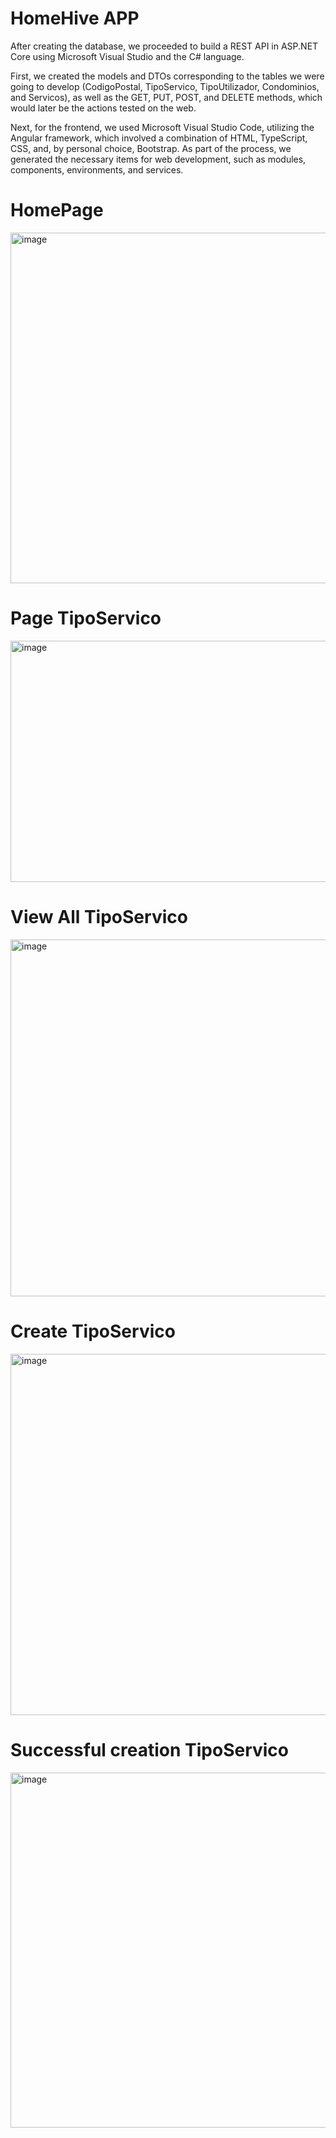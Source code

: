 # HomeHive APP

After creating the database, we proceeded to build a REST API in ASP.NET Core using Microsoft Visual Studio and the C# language.

First, we created the models and DTOs corresponding to the tables we were going to develop (CodigoPostal, TipoServico, TipoUtilizador, Condominios, and Servicos), as well as the GET, PUT, POST, and DELETE methods, which would later be the actions tested on the web.

Next, for the frontend, we used Microsoft Visual Studio Code, utilizing the Angular framework, which involved a combination of HTML, TypeScript, CSS, and, by personal choice, Bootstrap. As part of the process, we generated the necessary items for web development, such as modules, components, environments, and services.

# HomePage
<img width="1049" height="561" alt="image" src="https://github.com/user-attachments/assets/a5e368f8-2aa1-4fd8-b572-11b7e9f39d26" />

# Page TipoServico
<img width="1084" height="386" alt="image" src="https://github.com/user-attachments/assets/3a6c843b-e4aa-420e-950f-6b88f382c4a0" />

# View All TipoServico
<img width="1066" height="571" alt="image" src="https://github.com/user-attachments/assets/e1690675-1b64-49c1-8397-c86c4002d4ae" />

# Create TipoServico
<img width="1083" height="578" alt="image" src="https://github.com/user-attachments/assets/2c258fc0-b112-41cd-a7e9-652833b21d0d" />

# Successful creation TipoServico 
<img width="1060" height="568" alt="image" src="https://github.com/user-attachments/assets/a611dade-32f2-4f72-97ba-1ee0c9dec777" />




























